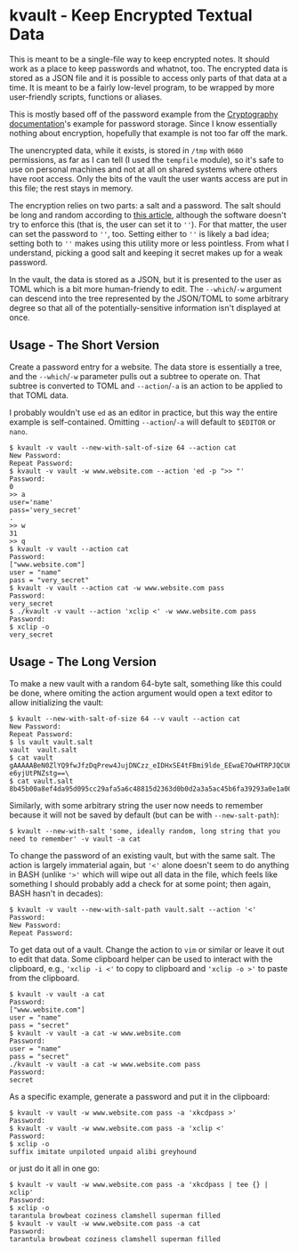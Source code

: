 # kvault - Keep Encrypted Textual Data

This is meant to be a single-file way to keep encrypted notes. It should work
as a place to keep passwords and whatnot, too. The encrypted data is stored as
a JSON file and it is possible to access only parts of that data at a time. It
is meant to be a fairly low-level program, to be wrapped by more user-friendly
scripts, functions or aliases.

This is mostly based off of the password example from the
[Cryptography documentation](https://python-docs.readthedocs.io/en/latest/scenarios/crypto.html)'s
example for password storage. Since I know essentially nothing about
encryption, hopefully that example is not too far off the mark.

The unencrypted data, while it exists, is stored in `/tmp` with `0600` permissions,
as far as I can tell (I used the `tempfile` module), so it's safe to use on
personal machines and not at all on shared systems where others have root
access. Only the bits of the vault the user wants access are put in this file;
the rest stays in memory.

The encryption relies on two parts: a salt and a password. The salt should be
long and random according to
[this article](https://en.wikipedia.org/wiki/Salt_(cryptography)), although the
software doesn't try to enforce this (that is, the user can set it to `''`). For
that matter, the user can set the password to `''`, too. Setting either to `''` is
likely a bad idea; setting both to `''` makes using this utility more or less
pointless. From what I understand, picking a good salt and keeping it secret
makes up for a weak password.

In the vault, the data is stored as a JSON, but it is presented to the user as
TOML which is a bit more human-friendy to edit. The `--which`/`-w` argument can
descend into the tree represented by the JSON/TOML to some arbitrary degree so
that all of the potentially-sensitive information isn't displayed at once.

## Usage - The Short Version

Create a password entry for a website. The data store is essentially a tree,
and the `--which`/`-w` parameter pulls out a subtree to operate on. That subtree is
converted to TOML and `--action`/`-a` is an action to be applied to that TOML data.

I probably wouldn't use `ed` as an editor in practice, but this way the entire
example is self-contained. Omitting `--action`/`-a` will default to `$EDITOR` or
`nano`.

```
$ kvault -v vault --new-with-salt-of-size 64 --action cat
New Password:
Repeat Password:
$ kvault -v vault -w www.website.com --action 'ed -p ">> "'
Password:
0
>> a
user='name'
pass='very_secret'
.
>> w
31
>> q
$ kvault -v vault --action cat
Password:
["www.website.com"]
user = "name"
pass = "very_secret"
$ kvault -v vault --action cat -w www.website.com pass
Password:
very_secret
$ ./kvault -v vault --action 'xclip <' -w www.website.com pass
Password:
$ xclip -o
very_secret
```

## Usage - The Long Version

To make a new vault with a random 64-byte salt, something like this could be
done, where omiting the action argument would open a text editor to allow
initializing the vault:

```
$ kvault --new-with-salt-of-size 64 --v vault --action cat
New Password:
Repeat Password:
$ ls vault vault.salt
vault  vault.salt
$ cat vault
gAAAAABeN0ZlYQ9fwJfzDqPrew4JujDNCzz_eIDHxSE4tFBmi9lde_EEwaE7OwHTRPJQCU6uf_4JWDf5SPrfm-e6yjUtPNZstg==\
$ cat vault.salt
8b45b00a8ef4da95d095cc29afa5a6c48815d2363d0b0d2a3a5ac45b6fa39293a0e1a008759602cf5e5cb78de1e63c1cbb3b17b3fb53c72e7943e32d869bf9a1
```

Similarly, with some arbitrary string the user now needs to remember because it
will not be saved by default (but can be with `--new-salt-path`):

```
$ kvault --new-with-salt 'some, ideally random, long string that you need to remember' -v vault -a cat
```

To change the password of an existing vault, but with the same salt. The action
is largely immaterial again, but `'<'` alone doesn't seem to do anything in BASH
(unlike `'>'` which will wipe out all data in the file, which feels like
something I should probably add a check for at some point; then again, BASH
hasn't in decades):

```
$ kvault -v vault --new-with-salt-path vault.salt --action '<'
Password:
New Password:
Repeat Password:
```

To get data out of a vault. Change the action to `vim` or similar or leave it
out to edit that data. Some clipboard helper can be used to interact with the
clipboard, e.g., `'xclip -i <'` to copy to clipboard and `'xclip -o >'` to paste
from the clipboard.

```
$ kvault -v vault -a cat
Password:
["www.website.com"]
user = "name"
pass = "secret"
$ kvault -v vault -a cat -w www.website.com
Password:
user = "name"
pass = "secret"
./kvault -v vault -a cat -w www.website.com pass
Password:
secret
```

As a specific example, generate a password and put it in the clipboard:

```
$ kvault -v vault -w www.website.com pass -a 'xkcdpass >'
Password:
$ kvault -v vault -w www.website.com pass -a 'xclip <'
Password:
$ xclip -o
suffix imitate unpiloted unpaid alibi greyhound
```

or just do it all in one go:

```
$ kvault -v vault -w www.website.com pass -a 'xkcdpass | tee {} | xclip'
Password:
$ xclip -o
tarantula browbeat coziness clamshell superman filled
$ kvault -v vault -w www.website.com pass -a cat
Password:
tarantula browbeat coziness clamshell superman filled
```
